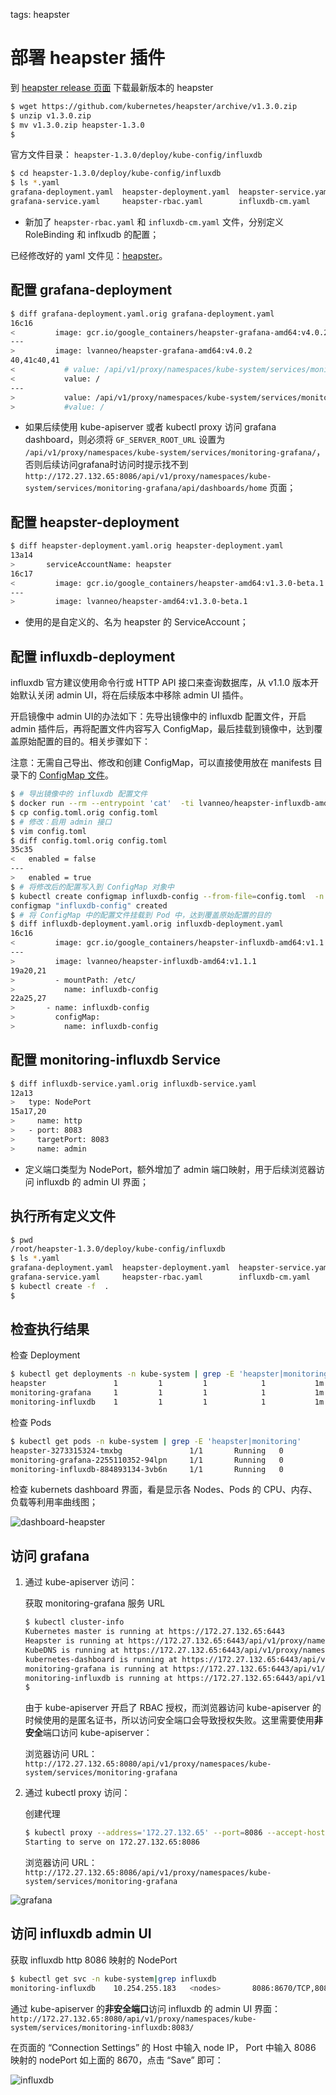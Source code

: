 <!-- toc -->

tags: heapster

# 部署 heapster 插件

到 [heapster release 页面](https://github.com/kubernetes/heapster/releases) 下载最新版本的 heapster

``` bash
$ wget https://github.com/kubernetes/heapster/archive/v1.3.0.zip
$ unzip v1.3.0.zip
$ mv v1.3.0.zip heapster-1.3.0
$
```

官方文件目录： `heapster-1.3.0/deploy/kube-config/influxdb`

``` bash
$ cd heapster-1.3.0/deploy/kube-config/influxdb
$ ls *.yaml
grafana-deployment.yaml  heapster-deployment.yaml  heapster-service.yaml  influxdb-deployment.yaml
grafana-service.yaml     heapster-rbac.yaml        influxdb-cm.yaml       influxdb-service.yaml
```

+ 新加了 `heapster-rbac.yaml` 和 `influxdb-cm.yaml` 文件，分别定义 RoleBinding 和 inflxudb 的配置；

已经修改好的 yaml 文件见：[heapster](https://github.com/opsnull/follow-me-install-kubernetes-cluster/blob/master/manifests/heapster)。

## 配置 grafana-deployment

``` bash
$ diff grafana-deployment.yaml.orig grafana-deployment.yaml
16c16
<         image: gcr.io/google_containers/heapster-grafana-amd64:v4.0.2
---
>         image: lvanneo/heapster-grafana-amd64:v4.0.2
40,41c40,41
<           # value: /api/v1/proxy/namespaces/kube-system/services/monitoring-grafana/
<           value: /
---
>           value: /api/v1/proxy/namespaces/kube-system/services/monitoring-grafana/
>           #value: /
```

+ 如果后续使用 kube-apiserver 或者 kubectl proxy 访问 grafana dashboard，则必须将 `GF_SERVER_ROOT_URL` 设置为 `/api/v1/proxy/namespaces/kube-system/services/monitoring-grafana/`，否则后续访问grafana时访问时提示找不到`http://172.27.132.65:8086/api/v1/proxy/namespaces/kube-system/services/monitoring-grafana/api/dashboards/home` 页面；


## 配置 heapster-deployment

``` bash
$ diff heapster-deployment.yaml.orig heapster-deployment.yaml
13a14
>       serviceAccountName: heapster
16c17
<         image: gcr.io/google_containers/heapster-amd64:v1.3.0-beta.1
---
>         image: lvanneo/heapster-amd64:v1.3.0-beta.1
```

+ 使用的是自定义的、名为 heapster 的 ServiceAccount；

## 配置 influxdb-deployment

influxdb 官方建议使用命令行或 HTTP API 接口来查询数据库，从 v1.1.0 版本开始默认关闭 admin UI，将在后续版本中移除 admin UI 插件。

开启镜像中 admin UI的办法如下：先导出镜像中的 influxdb 配置文件，开启 admin 插件后，再将配置文件内容写入 ConfigMap，最后挂载到镜像中，达到覆盖原始配置的目的。相关步骤如下：

注意：无需自己导出、修改和创建 ConfigMap，可以直接使用放在 manifests 目录下的 [ConfigMap 文件](https://github.com/opsnull/follow-me-install-kubernetes-cluster/blob/master/manifests/heapster/influxdb-cm.yaml)。

``` bash
$ # 导出镜像中的 influxdb 配置文件
$ docker run --rm --entrypoint 'cat'  -ti lvanneo/heapster-influxdb-amd64:v1.1.1 /etc/config.toml >config.toml.orig
$ cp config.toml.orig config.toml
$ # 修改：启用 admin 接口
$ vim config.toml
$ diff config.toml.orig config.toml
35c35
<   enabled = false
---
>   enabled = true
$ # 将修改后的配置写入到 ConfigMap 对象中
$ kubectl create configmap influxdb-config --from-file=config.toml  -n kube-system
configmap "influxdb-config" created
$ # 将 ConfigMap 中的配置文件挂载到 Pod 中，达到覆盖原始配置的目的
$ diff influxdb-deployment.yaml.orig influxdb-deployment.yaml
16c16
<         image: gcr.io/google_containers/heapster-influxdb-amd64:v1.1.1
---
>         image: lvanneo/heapster-influxdb-amd64:v1.1.1
19a20,21
>         - mountPath: /etc/
>           name: influxdb-config
22a25,27
>       - name: influxdb-config
>         configMap:
>           name: influxdb-config
```

## 配置 monitoring-influxdb Service

``` bash
$ diff influxdb-service.yaml.orig influxdb-service.yaml
12a13
>   type: NodePort
15a17,20
>     name: http
>   - port: 8083
>     targetPort: 8083
>     name: admin
```

+ 定义端口类型为 NodePort，额外增加了 admin 端口映射，用于后续浏览器访问 influxdb 的 admin UI 界面；

## 执行所有定义文件

``` bash
$ pwd
/root/heapster-1.3.0/deploy/kube-config/influxdb
$ ls *.yaml
grafana-deployment.yaml  heapster-deployment.yaml  heapster-service.yaml  influxdb-deployment.yaml
grafana-service.yaml     heapster-rbac.yaml        influxdb-cm.yaml       influxdb-service.yaml
$ kubectl create -f  .
$
```

## 检查执行结果

检查 Deployment

``` bash
$ kubectl get deployments -n kube-system | grep -E 'heapster|monitoring'
heapster               1         1         1            1           1m
monitoring-grafana     1         1         1            1           1m
monitoring-influxdb    1         1         1            1           1m
```

检查 Pods

``` bash
$ kubectl get pods -n kube-system | grep -E 'heapster|monitoring'
heapster-3273315324-tmxbg               1/1       Running   0          11m
monitoring-grafana-2255110352-94lpn     1/1       Running   0          11m
monitoring-influxdb-884893134-3vb6n     1/1       Running   0          11m
```

检查 kubernets dashboard 界面，看是显示各 Nodes、Pods 的 CPU、内存、负载等利用率曲线图；

![dashboard-heapster](./images/dashboard-heapster.png)

## 访问 grafana

1. 通过 kube-apiserver 访问：

    获取 monitoring-grafana 服务 URL

    ``` bash
    $ kubectl cluster-info
    Kubernetes master is running at https://172.27.132.65:6443
    Heapster is running at https://172.27.132.65:6443/api/v1/proxy/namespaces/kube-system/services/heapster
    KubeDNS is running at https://172.27.132.65:6443/api/v1/proxy/namespaces/kube-system/services/kube-dns
    kubernetes-dashboard is running at https://172.27.132.65:6443/api/v1/proxy/namespaces/kube-system/services/kubernetes-dashboard
    monitoring-grafana is running at https://172.27.132.65:6443/api/v1/proxy/namespaces/kube-system/services/monitoring-grafana
    monitoring-influxdb is running at https://172.27.132.65:6443/api/v1/proxy/namespaces/kube-system/services/monitoring-influxdb
    $
    ```

    由于 kube-apiserver 开启了 RBAC 授权，而浏览器访问 kube-apiserver 的时候使用的是匿名证书，所以访问安全端口会导致授权失败。这里需要使用**非安全**端口访问 kube-apiserver：

    浏览器访问 URL： `http://172.27.132.65:8080/api/v1/proxy/namespaces/kube-system/services/monitoring-grafana`

1. 通过 kubectl proxy 访问：

    创建代理

    ``` bash
    $ kubectl proxy --address='172.27.132.65' --port=8086 --accept-hosts='^*$'
    Starting to serve on 172.27.132.65:8086
    ```

    浏览器访问 URL：`http://172.27.132.65:8086/api/v1/proxy/namespaces/kube-system/services/monitoring-grafana`

![grafana](./images/grafana.png)

## 访问 influxdb admin UI

获取 influxdb http 8086 映射的 NodePort

``` bash
$ kubectl get svc -n kube-system|grep influxdb
monitoring-influxdb    10.254.255.183   <nodes>       8086:8670/TCP,8083:8595/TCP   21m
```

通过 kube-apiserver 的**非安全端口**访问 influxdb 的 admin UI 界面：
`http://172.27.132.65:8080/api/v1/proxy/namespaces/kube-system/services/monitoring-influxdb:8083/`

在页面的 “Connection Settings” 的 Host 中输入 node IP， Port 中输入 8086 映射的 nodePort 如上面的 8670，点击 “Save” 即可：

![influxdb](./images/influxdb.png)